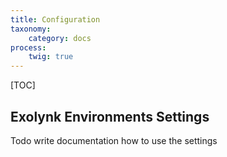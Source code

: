 ```yaml
---
title: Configuration
taxonomy:
    category: docs
process:
    twig: true
---
```


[TOC]

## Exolynk Environments Settings
Todo write documentation how to use the settings


<span class="laptop"></span>
<span class="accelerated"></span>

<footer>
<link
      rel="stylesheet"
      type="text/css"
      href="https://ui5.sap.com/resources/sap/ui/core/themes/base/SAP-icons.css"
    >
    <style>
      .laptop::before {
        font-family: SAP-icons;
        content: "\e027";
      }
      .accelerated::before {
        font-family: SAP-icons;
        content: "\e0e0";
      }
    </style>
</footer>